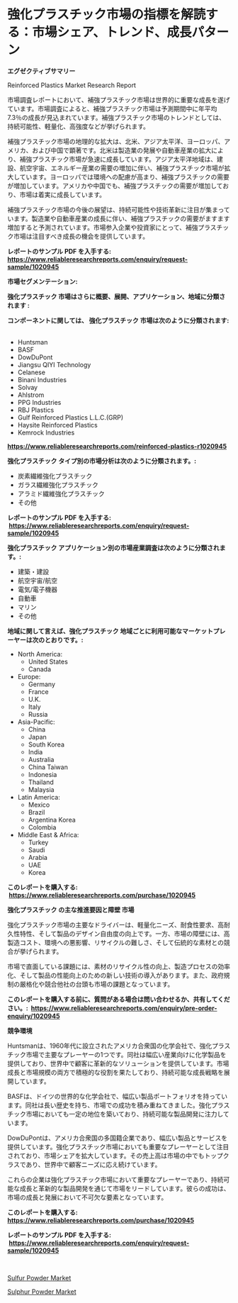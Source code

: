 <p><h1>強化プラスチック市場の指標を解読する：市場シェア、トレンド、成長パターン</h1></p><p><strong>エグゼクティブサマリー</strong></p>
<p><p>Reinforced Plastics Market Research Report</p><p>市場調査レポートにおいて、補強プラスチック市場は世界的に重要な成長を遂げています。市場調査によると、補強プラスチック市場は予測期間中に年平均7.3％の成長が見込まれています。補強プラスチック市場のトレンドとしては、持続可能性、軽量化、高強度などが挙げられます。</p><p>補強プラスチック市場の地理的な拡大は、北米、アジア太平洋、ヨーロッパ、アメリカ、および中国で顕著です。北米は製造業の発展や自動車産業の拡大により、補強プラスチック市場が急速に成長しています。アジア太平洋地域は、建設、航空宇宙、エネルギー産業の需要の増加に伴い、補強プラスチック市場が拡大しています。ヨーロッパでは環境への配慮が高まり、補強プラスチックの需要が増加しています。アメリカや中国でも、補強プラスチックの需要が増加しており、市場は着実に成長しています。</p><p>補強プラスチック市場の今後の展望は、持続可能性や技術革新に注目が集まっています。製造業や自動車産業の成長に伴い、補強プラスチックの需要がますます増加すると予測されています。市場参入企業や投資家にとって、補強プラスチック市場は注目すべき成長の機会を提供しています。</p></p>
<p><strong>レポートのサンプル PDF を入手する: <a href="https://www.reliableresearchreports.com/enquiry/request-sample/1020945">https://www.reliableresearchreports.com/enquiry/request-sample/1020945</a></strong></p>
<p><strong>市場セグメンテーション:</strong></p>
<p><strong> 強化プラスチック 市場はさらに概要、展開、アプリケーション、地域に分類されます :</strong></p>
<p><strong>コンポーネントに関しては、 強化プラスチック 市場は次のように分類されます: &nbsp;</strong></p>
<p><ul><li>Huntsman</li><li>BASF</li><li>DowDuPont</li><li>Jiangsu QIYI Technology</li><li>Celanese</li><li>Binani Industries</li><li>Solvay</li><li>Ahlstrom</li><li>PPG Industries</li><li>RBJ Plastics</li><li>Gulf Reinforced Plastics L.L.C.(GRP)</li><li>Haysite Reinforced Plastics</li><li>Kemrock Industries</li></ul></p>
<p><strong><a href="https://www.reliableresearchreports.com/reinforced-plastics-r1020945">https://www.reliableresearchreports.com/reinforced-plastics-r1020945</a></strong></p>
<p><strong> 強化プラスチック タイプ別の市場分析は次のように分類されます。:</strong></p>
<p><ul><li>炭素繊維強化プラスチック</li><li>ガラス繊維強化プラスチック</li><li>アラミド繊維強化プラスチック</li><li>その他</li></ul></p>
<p><strong>レポートのサンプル PDF を入手する: &nbsp;<a href="https://www.reliableresearchreports.com/enquiry/request-sample/1020945">https://www.reliableresearchreports.com/enquiry/request-sample/1020945</a></strong></p>
<p><strong> 強化プラスチック アプリケーション別の市場産業調査は次のように分類されます。:</strong></p>
<p><ul><li>建築・建設</li><li>航空宇宙/航空</li><li>電気/電子機器</li><li>自動車</li><li>マリン</li><li>その他</li></ul></p>
<p><strong>地域に関して言えば、強化プラスチック 地域ごとに利用可能なマーケットプレーヤーは次のとおりです。:</strong></p>
<p><ul>
    <li>
        North America:
        <ul>
            <li>United States</li>
            <li>Canada</li>
        </ul>
    </li>
    <li>
        Europe:
        <ul>
            <li>Germany</li>
            <li>France</li>
            <li>U.K.</li>
            <li>Italy</li>
            <li>Russia</li>
        </ul>
    </li>
    <li>
        Asia-Pacific:
        <ul>
            <li>China</li>
            <li>Japan</li>
            <li>South Korea</li>
            <li>India</li>
            <li>Australia</li>
            <li>China Taiwan</li>
            <li>Indonesia</li>
            <li>Thailand</li>
            <li>Malaysia</li>
        </ul>
    </li>
    <li>
        Latin America:
        <ul>
            <li>Mexico</li>
            <li>Brazil</li>
            <li>Argentina Korea</li>
            <li>Colombia</li>
        </ul>
    </li>
    <li>
        Middle East & Africa:
        <ul>
            <li>Turkey</li>
            <li>Saudi</li>
            <li>Arabia</li>
            <li>UAE</li>
            <li>Korea</li>
        </ul>
    </li>
    </ul></p>
<p><strong>このレポートを購入する: &nbsp;<a href="https://www.reliableresearchreports.com/purchase/1020945">https://www.reliableresearchreports.com/purchase/1020945</a></strong></p>
<p><strong>強化プラスチック の主な推進要因と障壁 市場</strong></p>
<p><p>強化プラスチック市場の主要なドライバーは、軽量化ニーズ、耐食性要求、高耐久性特性、そして製品のデザイン自由度の向上です。一方、市場の障壁には、高製造コスト、環境への悪影響、リサイクルの難しさ、そして伝統的な素材との競合が挙げられます。</p><p>市場で直面している課題には、素材のリサイクル性の向上、製造プロセスの効率化、そして製品の性能向上のための新しい技術の導入があります。また、政府規制の厳格化や競合他社の台頭も市場の課題となっています。</p></p>
<p><strong>このレポートを購入する前に、質問がある場合は問い合わせるか、共有してください。:&nbsp; <a href="https://www.reliableresearchreports.com/enquiry/pre-order-enquiry/1020945">https://www.reliableresearchreports.com/enquiry/pre-order-enquiry/1020945</a></strong></p>
<p><strong>競争環境</strong></p>
<p><p>Huntsmanは、1960年代に設立されたアメリカ合衆国の化学会社で、強化プラスチック市場で主要なプレーヤーの1つです。同社は幅広い産業向けに化学製品を提供しており、世界中で顧客に革新的なソリューションを提供しています。市場成長と市場規模の両方で積極的な役割を果たしており、持続可能な成長戦略を展開しています。</p><p>BASFは、ドイツの世界的な化学会社で、幅広い製品ポートフォリオを持っています。同社は長い歴史を持ち、市場での成功を積み重ねてきました。強化プラスチック市場においても一定の地位を築いており、持続可能な製品開発に注力しています。</p><p>DowDuPontは、アメリカ合衆国の多国籍企業であり、幅広い製品とサービスを提供しています。強化プラスチック市場においても重要なプレーヤーとして注目されており、市場シェアを拡大しています。その売上高は市場の中でもトップクラスであり、世界中で顧客ニーズに応え続けています。</p><p>これらの企業は強化プラスチック市場において重要なプレーヤーであり、持続可能な成長と革新的な製品開発を通じて市場をリードしています。彼らの成功は、市場の成長と発展において不可欠な要素となっています。</p></p>
<p><strong>このレポートを購入する: &nbsp; <a href="https://www.reliableresearchreports.com/purchase/1020945">https://www.reliableresearchreports.com/purchase/1020945</a></strong></p>
<p><strong>レポートのサンプル PDF を入手する: &nbsp;<a href="https://www.reliableresearchreports.com/enquiry/request-sample/1020945">https://www.reliableresearchreports.com/enquiry/request-sample/1020945</a></strong><strong></strong></p>
<p>&nbsp;</p>
<p><p><a href="https://confirmed-shield-e13.notion.site/Sulfur-Powder-Market-Size-Share-Trends-Analysis-Report-By-Application-Regional-Outlook-Competit-aa11cb37c8514bce81baefdfc76a181d">Sulfur Powder Market</a></p><p><a href="https://funky-papaya-cf4.notion.site/Sulphur-Powder-Market-Share-Market-New-Trends-Analysis-Report-By-Type-By-Application-By-End-use--793fe13932d94c8395c782e640216f5a">Sulphur Powder Market</a></p></p>